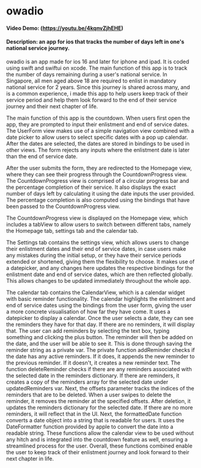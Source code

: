 
# owadio
#### Video Demo: (https://youtu.be/4kqnvZjhEHE)
#### Description: an app for ios that tracks the number of days left in one's national service journey. 

owadio is an app made for ios 16 and later for iphone and ipad. It is coded using swift and swiftui on xcode. The main function of this app is to track the number of days remaining during a user's national service. In Singapore, all men aged above 18 are required to enlist in mandatory national service for 2 years. Since this journey is shared across many, and is a common experience, i made this app to help users keep track of their service period and help them look forward to the end of their service journey and their next chapter of life.

The main function of this app is the countdown. When users first open the app, they are prompted to input their enlistment and end of service dates. The UserForm view makes use of a simple navigation view combined with a date picker to allow users to select specific dates with a pop up calendar. After the dates are selected, the dates are stored in bindings to be used in other views. The form rejects any inputs where the enlistment date is later than the end of service date.

After the user submits the form, they are redirected to the Homepage view, where they can see their progress through the CountdownProgress view. The CountdownProgress view is comprised of a circular progress bar and the percentage completion of their service. It also displays the exact number of days left by calculating it using the date inputs the user provided. The percentage completion is also computed using the bindings that have been passed to the CountdownProgress view.

The CountdownProgress view is displayed on the Homepage view, which includes a tabView to allow users to switch between different tabs, namely the Homepage tab, settings tab and the calendar tab.

The Settings tab contains the settings view, which allows users to change their enlistment dates and their end of service dates, in case users make any mistakes during the initial setup, or they have their service periods extended or shortened, giving them the flexibility to choose. It makes use of a datepicker, and any changes here updates the respective bindings for the enlistment date and end of service dates, which are then reflected globally. This allows changes to be updated immediately throughout the whole app.

The calendar tab contains the CalendarView, which is a calendar widget with basic reminder functionality. The calendar highlights the enlistment and end of service dates using the bindings from the user form, giving the user a more concrete visualisation of how far they have come. It uses a datepicker to display a calendar. Once the user selects a date, they can see the reminders they have for that day. If there are no reminders, it will display that. The user can add reminders by selecting the text box, typing something and clicking the plus button. The reminder will then be added on the date, and the user will be able to see it. This is done through saving the reminder string as a private var. The private function addReminder checks if the date has any active reminders. If it does, it appends the new reminder to the previous reminder. If it doesn't, it creates a new reminder text. The function deleteReminder checks if there are any reminders associated with the selected date in the reminders dictionary. If there are reminders, it creates a copy of the reminders array for the selected date under updatedReminders var. Next, the offsets parameter tracks the indices of the reminders that are to be deleted. When a user swipes to delete the reminder, it removes the reminder at the specified offsets. After deletion, it updates the reminders dictionary for the selected date. If there are no more reminders, it will reflect that in the UI.
Next, the formattedDate function converts a date object into a string that is readable for users. It uses the DateFormatter function provided by apple to convert the date into a readable string.
These functions allow the calendar view to be used without any hitch and is integrated into the countdown feature as well, ensuring a streamlined process for the user. 
Overall, these functions combined enable the user to keep track of their enlistment journey and look forward to their next chapter in life.
